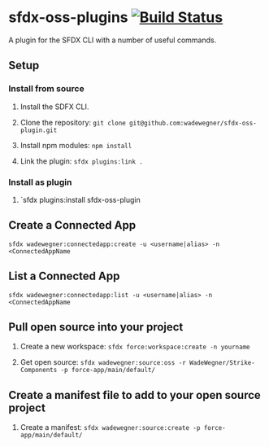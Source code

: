 # sfdx-oss-plugins [![Build Status](https://travis-ci.org/wadewegner/sfdx-oss-plugin.svg?branch=master)](https://travis-ci.org/wadewegner/sfdx-oss-plugin)

A plugin for the SFDX CLI with a number of useful commands.

## Setup

### Install from source

1. Install the SDFX CLI.

2. Clone the repository: `git clone git@github.com:wadewegner/sfdx-oss-plugin.git`

3. Install npm modules: `npm install`

4. Link the plugin: `sfdx plugins:link .`

### Install as plugin

1. `sfdx plugins:install sfdx-oss-plugin

## Create a Connected App

`sfdx wadewegner:connectedapp:create -u <username|alias> -n <ConnectedAppName`

## List a Connected App

`sfdx wadewegner:connectedapp:list -u <username|alias> -n <ConnectedAppName`

## Pull open source into your project

1. Create a new workspace: `sfdx force:workspace:create -n yourname`

2. Get open source: `sfdx wadewegner:source:oss -r WadeWegner/Strike-Components -p force-app/main/default/`

## Create a manifest file to add to your open source project

1. Create a manifest: `sfdx wadewegner:source:create -p force-app/main/default/`
